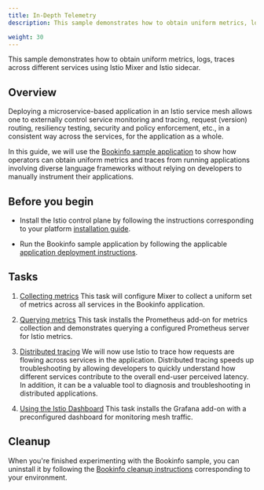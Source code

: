 ```yaml
---
title: In-Depth Telemetry
description: This sample demonstrates how to obtain uniform metrics, logs, traces across different services using Istio Mixer and Istio sidecar.

weight: 30
---
```


This sample demonstrates how to obtain uniform metrics, logs, traces across different services using Istio Mixer and Istio sidecar.

## Overview

Deploying a microservice-based application in an Istio service mesh allows one
to externally control service monitoring and tracing, request (version) routing, resiliency testing,
security and policy enforcement, etc., in a consistent way across the services,
for the application as a whole.

In this guide, we will use the [Bookinfo sample application](/docs/guides/bookinfo/)
to show how operators can obtain uniform metrics and traces from running
applications involving diverse language frameworks without relying on
developers to manually instrument their applications.

## Before you begin

* Install the Istio control plane by following the instructions
  corresponding to your platform [installation guide](/docs/setup/).

* Run the Bookinfo sample application by following the applicable
  [application deployment instructions](/docs/guides/bookinfo/#deploying-the-application).

## Tasks

1. [Collecting metrics](/docs/tasks/telemetry/metrics-logs/)
   This task will configure Mixer to collect a uniform set of metrics
   across all services in the Bookinfo application.

1. [Querying metrics](/docs/tasks/telemetry/querying-metrics/)
   This task installs the Prometheus add-on for metrics collection and
   demonstrates querying a configured Prometheus server for Istio metrics.

1. [Distributed tracing](/docs/tasks/telemetry/distributed-tracing/)
   We will now use Istio to trace how requests are flowing across services
   in the application. Distributed tracing speeds up troubleshooting by
   allowing developers to quickly understand how different services
   contribute to the overall end-user perceived latency. In addition, it
   can be a valuable tool to diagnosis and troubleshooting in distributed
   applications.

1. [Using the Istio Dashboard](/docs/tasks/telemetry/using-istio-dashboard/)
   This task installs the Grafana add-on with a preconfigured dashboard
   for monitoring mesh traffic.

## Cleanup

When you're finished experimenting with the Bookinfo sample, you can
uninstall it by following the
[Bookinfo cleanup instructions](/docs/guides/bookinfo/#cleanup)
corresponding to your environment.
